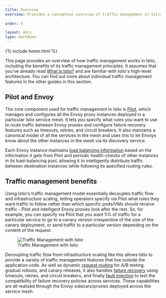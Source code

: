 ```yaml
---
title: Overview
overview: Provides a conceptual overview of traffic management in Istio and the features it enables.
                
order: 0

layout: docs
type: markdown
---
```


{% include home.html %}

This page provides an overview of how traffic management works
in Istio, including the benefits of its traffic management
principles. It assumes that you've already read [What Is Istio?]({{home}}/docs/concepts/what-is-istio/overview.html)
and are familiar with Istio's high-level architecture. You can
find out more about individual traffic management features in the other
guides in this section.

## Pilot and Envoy

The core component used for traffic management in Istio is
[Pilot](./pilot.html), which manages and configures all the Envoy
proxy instances deployed in a particular Istio service mesh. It lets you
specify what rules you want to use to route traffic between Envoy proxies
and configure failure recovery features such as timeouts, retries, and
circuit breakers. It also maintains a canonical model of all the services
in the mesh and uses this to let Envoys know about the other instances in
the mesh via its discovery service.

Each Envoy instance maintains [load balancing information](./load-balancing.html)
based on the information it gets from Pilot and periodic health-checks
of other instances in its load-balancing pool, allowing it to intelligently
distribute traffic between destination instances while following its specified
routing rules.

## Traffic management benefits

Using Istio's traffic management model essentially decouples traffic flow
and infrastructure scaling, letting operators specify via Pilot what
rules they want traffic to follow rather than which specific pods/VMs should
receive traffic - Pilot and intelligent Envoy proxies look after the
rest. So, for example, you can specify via Pilot that you want 5%
of traffic for a particular service to go to a canary version irrespective
of the size of the canary deployment, or send traffic to a particular version
depending on the content of the request.


<figure><img style="max-width:85%;" src="./img/pilot/TrafficManagementOverview.svg" alt="Traffic Management with Istio" title="Traffic Management with Istio" />
<figcaption>Traffic Management with Istio</figcaption></figure>

Decoupling traffic flow from infrastructure scaling like this allows Istio
to provide a variety of traffic management features that live outside the
application code. As well as dynamic [request routing](request-routing.html)
for A/B testing, gradual rollouts, and canary releases, it also handles
[failure recovery](handling-failures.html) using timeouts, retries, and
circuit breakers, and finally [fault injection](fault-injection.html) to
test the compatibility of failure recovery policies across services. These
capabilities are all realized through the Envoy sidecars/proxies deployed
across the service mesh.

